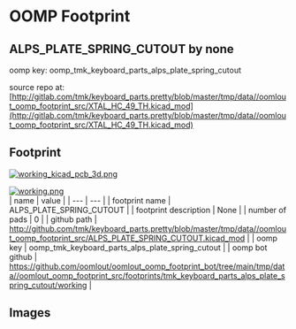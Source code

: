 # OOMP Footprint  
## ALPS_PLATE_SPRING_CUTOUT  by none  
  
oomp key: oomp_tmk_keyboard_parts_alps_plate_spring_cutout  
  
source repo at: [http://gitlab.com/tmk/keyboard_parts.pretty/blob/master/tmp/data//oomlout_oomp_footprint_src/XTAL_HC_49_TH.kicad_mod](http://gitlab.com/tmk/keyboard_parts.pretty/blob/master/tmp/data//oomlout_oomp_footprint_src/XTAL_HC_49_TH.kicad_mod)  
## Footprint  
  
[![working_kicad_pcb_3d.png](working_kicad_pcb_3d_600.png)](working_kicad_pcb_3d.png)  
  
[![working.png](working_600.png)](working.png)  
| name | value | 
| --- | --- | 
| footprint name | ALPS_PLATE_SPRING_CUTOUT | 
| footprint description | None | 
| number of pads | 0 | 
| github path | http://github.com/tmk/keyboard_parts.pretty/blob/master/tmp/data//oomlout_oomp_footprint_src/ALPS_PLATE_SPRING_CUTOUT.kicad_mod | 
| oomp key | oomp_tmk_keyboard_parts_alps_plate_spring_cutout | 
| oomp bot github | https://github.com/oomlout/oomlout_oomp_footprint_bot/tree/main/tmp/data//oomlout_oomp_footprint_src/footprints/tmk_keyboard_parts_alps_plate_spring_cutout/working | 
## Images  
